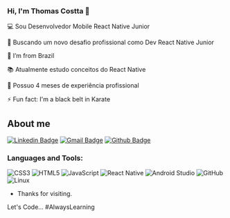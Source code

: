### Hi, I'm Thomas Costta  👋
 

:computer: Sou Desenvolvedor Mobile React Native Junior

🔭 Buscando um novo desafio profissional como Dev React Native Junior

:house_with_garden: I’m from Brazil

:books: Atualmente estudo conceitos do React Native

🌱 Possuo 4 meses de experiência profissional

⚡ Fun fact: I'm a black belt in Karate

## About me

[![Linkedin Badge](https://img.shields.io/badge/-Thomas-blue?style=flat-square&logo=Linkedin&logoColor=white&link=https://www.linkedin.com/in/tgmarinho/)](https://www.linkedin.com/in/thomasjeffcosta/) 
[![Gmail Badge](https://img.shields.io/badge/-thomas.jeffcosta@gmail.com-c14438?style=flat-square&logo=Gmail&logoColor=white&link=mailto:thomas.jeffcosta@gmail.com)](mailto:thomas.jeffcosta@gmail.com)
[![Github Badge](https://img.shields.io/badge/-thomascostta-000?style=flat-square&logo=Github&logoColor=white&link=LINK_GIT)](https://github.com/thomascostta)


### Languages and Tools:
![CSS3](https://img.shields.io/badge/css3-%231572B6.svg?style=for-the-badge&logo=css3&logoColor=white)
![HTML5](https://img.shields.io/badge/html5-%23E34F26.svg?style=for-the-badge&logo=html5&logoColor=white)
![JavaScript](https://img.shields.io/badge/javascript-%23323330.svg?style=for-the-badge&logo=javascript&logoColor=%23F7DF1E)
![React Native](https://img.shields.io/badge/react_native-%2320232a.svg?style=for-the-badge&logo=react&logoColor=%2361DAFB)
![Android Studio](https://img.shields.io/badge/Android%20Studio-3DDC84.svg?style=for-the-badge&logo=android-studio&logoColor=white)
![GitHub](https://img.shields.io/badge/github-%23121011.svg?style=for-the-badge&logo=github&logoColor=white)
![Linux](https://img.shields.io/badge/Linux-FCC624?style=for-the-badge&logo=linux&logoColor=black)


- Thanks for visiting.

Let's Code...
#AlwaysLearning


<!--
**thomascostta/thomascostta** is a ✨ _special_ ✨ repository because its `README.md` (this file) appears on your GitHub profile.

Here are some ideas to get you started:

- 🔭 I’m currently working on ...
- 🌱 I’m currently learning ...
- 👯 I’m looking to collaborate on ...
- 🤔 I’m looking for help with ...
- 💬 Ask me about ...
- 📫 How to reach me: ...
- 😄 Pronouns: ...
- ⚡ Fun fact: ...
### Hi, I'm Thomas Costta  👋

- 🌱 Atualmente estudo conceitos do React Native
- 🔭 Em busco de um novo desafio como Desenvolvedor React Native Junior
- 📫 Connect with me: Linkedin [https://www.linkedin.com/in/thomasjeffcosta/]

-->









